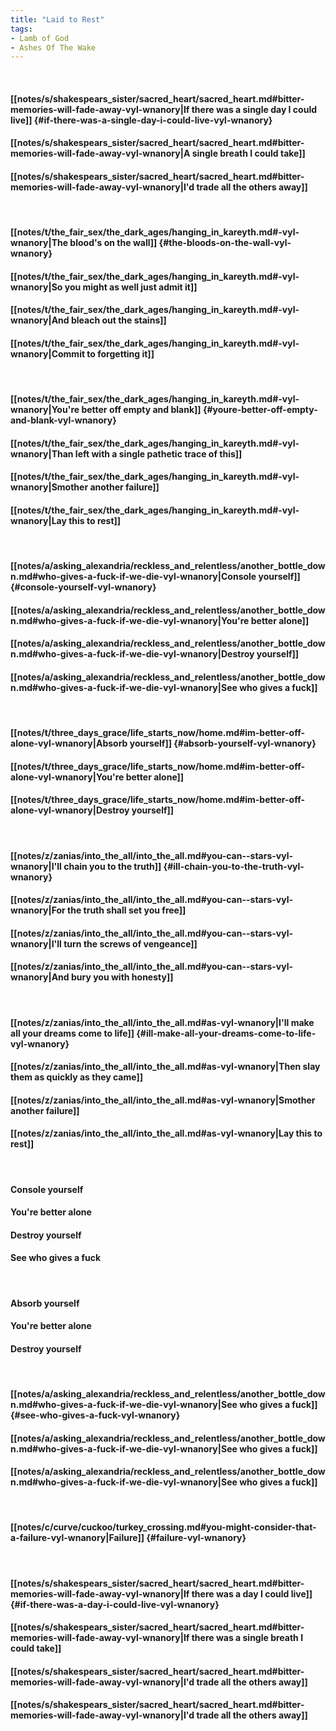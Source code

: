 ```yaml
---
title: "Laid to Rest"
tags:
- Lamb of God
- Ashes Of The Wake
---
```

&nbsp;
#### [[notes/s/shakespears_sister/sacred_heart/sacred_heart.md#bitter-memories-will-fade-away-vyl-wnanory|If there was a single day I could live]] {#if-there-was-a-single-day-i-could-live-vyl-wnanory}
#### [[notes/s/shakespears_sister/sacred_heart/sacred_heart.md#bitter-memories-will-fade-away-vyl-wnanory|A single breath I could take]]
#### [[notes/s/shakespears_sister/sacred_heart/sacred_heart.md#bitter-memories-will-fade-away-vyl-wnanory|I'd trade all the others away]]
&nbsp;
#### [[notes/t/the_fair_sex/the_dark_ages/hanging_in_kareyth.md#-vyl-wnanory|The blood's on the wall]] {#the-bloods-on-the-wall-vyl-wnanory}
#### [[notes/t/the_fair_sex/the_dark_ages/hanging_in_kareyth.md#-vyl-wnanory|So you might as well just admit it]]
#### [[notes/t/the_fair_sex/the_dark_ages/hanging_in_kareyth.md#-vyl-wnanory|And bleach out the stains]]
#### [[notes/t/the_fair_sex/the_dark_ages/hanging_in_kareyth.md#-vyl-wnanory|Commit to forgetting it]]
&nbsp;
#### [[notes/t/the_fair_sex/the_dark_ages/hanging_in_kareyth.md#-vyl-wnanory|You're better off empty and blank]] {#youre-better-off-empty-and-blank-vyl-wnanory}
#### [[notes/t/the_fair_sex/the_dark_ages/hanging_in_kareyth.md#-vyl-wnanory|Than left with a single pathetic trace of this]]
#### [[notes/t/the_fair_sex/the_dark_ages/hanging_in_kareyth.md#-vyl-wnanory|Smother another failure]]
#### [[notes/t/the_fair_sex/the_dark_ages/hanging_in_kareyth.md#-vyl-wnanory|Lay this to rest]]
&nbsp;
#### [[notes/a/asking_alexandria/reckless_and_relentless/another_bottle_down.md#who-gives-a-fuck-if-we-die-vyl-wnanory|Console yourself]] {#console-yourself-vyl-wnanory}
#### [[notes/a/asking_alexandria/reckless_and_relentless/another_bottle_down.md#who-gives-a-fuck-if-we-die-vyl-wnanory|You're better alone]]
#### [[notes/a/asking_alexandria/reckless_and_relentless/another_bottle_down.md#who-gives-a-fuck-if-we-die-vyl-wnanory|Destroy yourself]]
#### [[notes/a/asking_alexandria/reckless_and_relentless/another_bottle_down.md#who-gives-a-fuck-if-we-die-vyl-wnanory|See who gives a fuck]]
&nbsp;
#### [[notes/t/three_days_grace/life_starts_now/home.md#im-better-off-alone-vyl-wnanory|Absorb yourself]] {#absorb-yourself-vyl-wnanory}
#### [[notes/t/three_days_grace/life_starts_now/home.md#im-better-off-alone-vyl-wnanory|You're better alone]]
#### [[notes/t/three_days_grace/life_starts_now/home.md#im-better-off-alone-vyl-wnanory|Destroy yourself]]
&nbsp;
#### [[notes/z/zanias/into_the_all/into_the_all.md#you-can--stars-vyl-wnanory|I'll chain you to the truth]] {#ill-chain-you-to-the-truth-vyl-wnanory}
#### [[notes/z/zanias/into_the_all/into_the_all.md#you-can--stars-vyl-wnanory|For the truth shall set you free]]
#### [[notes/z/zanias/into_the_all/into_the_all.md#you-can--stars-vyl-wnanory|I'll turn the screws of vengeance]]
#### [[notes/z/zanias/into_the_all/into_the_all.md#you-can--stars-vyl-wnanory|And bury you with honesty]]
&nbsp;
#### [[notes/z/zanias/into_the_all/into_the_all.md#as-vyl-wnanory|I'll make all your dreams come to life]] {#ill-make-all-your-dreams-come-to-life-vyl-wnanory}
#### [[notes/z/zanias/into_the_all/into_the_all.md#as-vyl-wnanory|Then slay them as quickly as they came]]
#### [[notes/z/zanias/into_the_all/into_the_all.md#as-vyl-wnanory|Smother another failure]]
#### [[notes/z/zanias/into_the_all/into_the_all.md#as-vyl-wnanory|Lay this to rest]]
&nbsp;
#### Console yourself
#### You're better alone
#### Destroy yourself
#### See who gives a fuck
&nbsp;
#### Absorb yourself
#### You're better alone
#### Destroy yourself
&nbsp;
#### [[notes/a/asking_alexandria/reckless_and_relentless/another_bottle_down.md#who-gives-a-fuck-if-we-die-vyl-wnanory|See who gives a fuck]] {#see-who-gives-a-fuck-vyl-wnanory}
#### [[notes/a/asking_alexandria/reckless_and_relentless/another_bottle_down.md#who-gives-a-fuck-if-we-die-vyl-wnanory|See who gives a fuck]]
#### [[notes/a/asking_alexandria/reckless_and_relentless/another_bottle_down.md#who-gives-a-fuck-if-we-die-vyl-wnanory|See who gives a fuck]]
&nbsp;
#### [[notes/c/curve/cuckoo/turkey_crossing.md#you-might-consider-that-a-failure-vyl-wnanory|Failure]] {#failure-vyl-wnanory}
&nbsp;
#### [[notes/s/shakespears_sister/sacred_heart/sacred_heart.md#bitter-memories-will-fade-away-vyl-wnanory|If there was a day I could live]] {#if-there-was-a-day-i-could-live-vyl-wnanory}
#### [[notes/s/shakespears_sister/sacred_heart/sacred_heart.md#bitter-memories-will-fade-away-vyl-wnanory|If there was a single breath I could take]]
#### [[notes/s/shakespears_sister/sacred_heart/sacred_heart.md#bitter-memories-will-fade-away-vyl-wnanory|I'd trade all the others away]]
#### [[notes/s/shakespears_sister/sacred_heart/sacred_heart.md#bitter-memories-will-fade-away-vyl-wnanory|I'd trade all the others away]]
